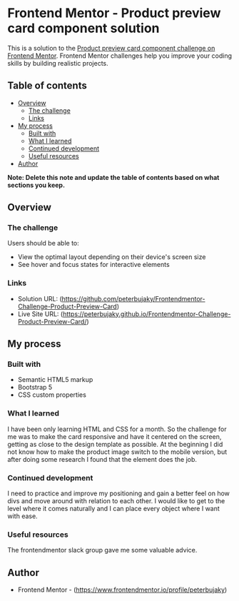 # Frontend Mentor - Product preview card component solution

This is a solution to the [Product preview card component challenge on Frontend Mentor](https://www.frontendmentor.io/challenges/product-preview-card-component-GO7UmttRfa). Frontend Mentor challenges help you improve your coding skills by building realistic projects. 

## Table of contents

- [Overview](#overview)
  - [The challenge](#the-challenge)
  - [Links](#links)
- [My process](#my-process)
  - [Built with](#built-with)
  - [What I learned](#what-i-learned)
  - [Continued development](#continued-development)
  - [Useful resources](#useful-resources)
- [Author](#author)

**Note: Delete this note and update the table of contents based on what sections you keep.**

## Overview

### The challenge

Users should be able to:

- View the optimal layout depending on their device's screen size
- See hover and focus states for interactive elements

### Links

- Solution URL: (https://github.com/peterbujaky/Frontendmentor-Challenge-Product-Preview-Card)
- Live Site URL: (https://peterbujaky.github.io/Frontendmentor-Challenge-Product-Preview-Card/)

## My process

### Built with

- Semantic HTML5 markup
- Bootstrap 5
- CSS custom properties


### What I learned

I have been only learning HTML and CSS for a month. So the challenge for me was to make the card responsive and have it centered on the screen, getting as close to the design template as possible. At the beginning I did not know how to make the product image switch to the mobile version, but after doing some research I found that the <picture> element does the job. 

### Continued development

I need to practice and improve my positioning and gain a better feel on how divs and move around with relation to each other. I would like to get to the level where it comes naturally and I can place every object where I want with ease.

### Useful resources

The frontendmentor slack group gave me some valuable advice.

## Author

- Frontend Mentor - (https://www.frontendmentor.io/profile/peterbujaky)
